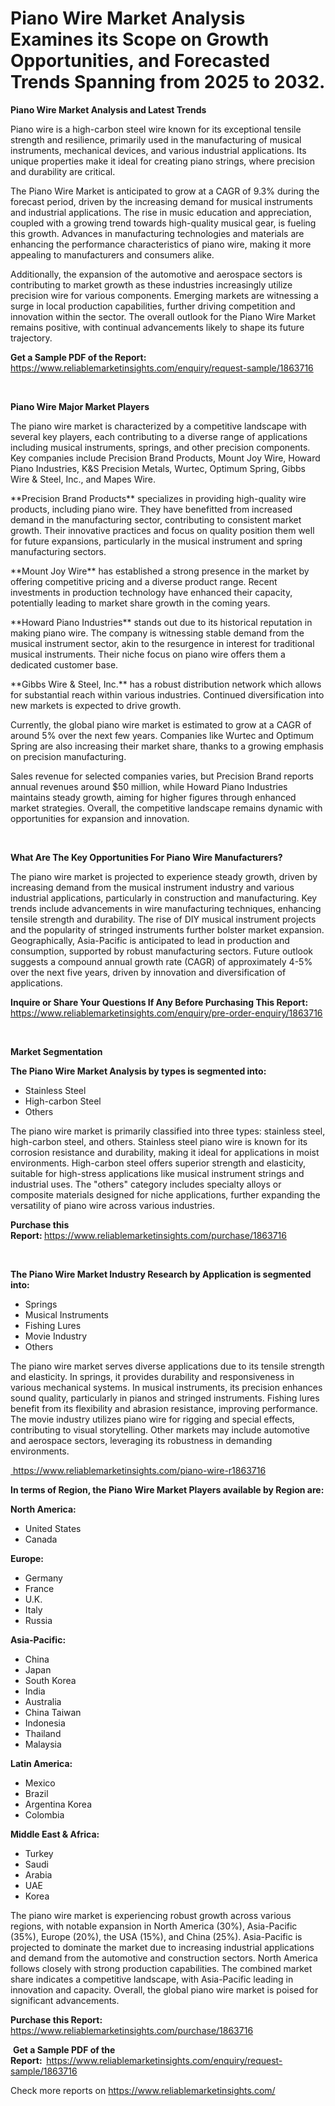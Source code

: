<p><h1>Piano Wire Market Analysis Examines its Scope on Growth Opportunities, and Forecasted Trends Spanning from 2025 to 2032.</h1></p><p><strong>Piano Wire Market Analysis and Latest Trends</strong></p>
<p><p>Piano wire is a high-carbon steel wire known for its exceptional tensile strength and resilience, primarily used in the manufacturing of musical instruments, mechanical devices, and various industrial applications. Its unique properties make it ideal for creating piano strings, where precision and durability are critical. </p><p>The Piano Wire Market is anticipated to grow at a CAGR of 9.3% during the forecast period, driven by the increasing demand for musical instruments and industrial applications. The rise in music education and appreciation, coupled with a growing trend towards high-quality musical gear, is fueling this growth. Advances in manufacturing technologies and materials are enhancing the performance characteristics of piano wire, making it more appealing to manufacturers and consumers alike. </p><p>Additionally, the expansion of the automotive and aerospace sectors is contributing to market growth as these industries increasingly utilize precision wire for various components. Emerging markets are witnessing a surge in local production capabilities, further driving competition and innovation within the sector. The overall outlook for the Piano Wire Market remains positive, with continual advancements likely to shape its future trajectory.</p></p>
<p><strong>Get a Sample PDF of the Report:&nbsp;</strong> <a href="https://www.reliablemarketinsights.com/enquiry/request-sample/1863716?utm_campaign=2182&utm_medium=2&utm_source=Github&utm_content=ia&utm_term=07022025&utm_id=piano-wire">https://www.reliablemarketinsights.com/enquiry/request-sample/1863716</a></p>
<p>&nbsp;</p>
<p><strong>Piano Wire Major Market Players</strong></p>
<p><p>The piano wire market is characterized by a competitive landscape with several key players, each contributing to a diverse range of applications including musical instruments, springs, and other precision components. Key companies include Precision Brand Products, Mount Joy Wire, Howard Piano Industries, K&S Precision Metals, Wurtec, Optimum Spring, Gibbs Wire & Steel, Inc., and Mapes Wire.</p><p>**Precision Brand Products** specializes in providing high-quality wire products, including piano wire. They have benefitted from increased demand in the manufacturing sector, contributing to consistent market growth. Their innovative practices and focus on quality position them well for future expansions, particularly in the musical instrument and spring manufacturing sectors.</p><p>**Mount Joy Wire** has established a strong presence in the market by offering competitive pricing and a diverse product range. Recent investments in production technology have enhanced their capacity, potentially leading to market share growth in the coming years.</p><p>**Howard Piano Industries** stands out due to its historical reputation in making piano wire. The company is witnessing stable demand from the musical instrument sector, akin to the resurgence in interest for traditional musical instruments. Their niche focus on piano wire offers them a dedicated customer base.</p><p>**Gibbs Wire & Steel, Inc.** has a robust distribution network which allows for substantial reach within various industries. Continued diversification into new markets is expected to drive growth.</p><p>Currently, the global piano wire market is estimated to grow at a CAGR of around 5% over the next few years. Companies like Wurtec and Optimum Spring are also increasing their market share, thanks to a growing emphasis on precision manufacturing.</p><p>Sales revenue for selected companies varies, but Precision Brand reports annual revenues around $50 million, while Howard Piano Industries maintains steady growth, aiming for higher figures through enhanced market strategies. Overall, the competitive landscape remains dynamic with opportunities for expansion and innovation.</p></p>
<p>&nbsp;</p>
<p><strong>What Are The Key Opportunities For Piano Wire Manufacturers?</strong></p>
<p><p>The piano wire market is projected to experience steady growth, driven by increasing demand from the musical instrument industry and various industrial applications, particularly in construction and manufacturing. Key trends include advancements in wire manufacturing techniques, enhancing tensile strength and durability. The rise of DIY musical instrument projects and the popularity of stringed instruments further bolster market expansion. Geographically, Asia-Pacific is anticipated to lead in production and consumption, supported by robust manufacturing sectors. Future outlook suggests a compound annual growth rate (CAGR) of approximately 4-5% over the next five years, driven by innovation and diversification of applications.</p></p>
<p><strong>Inquire or Share Your Questions If Any Before Purchasing This Report:</strong> <a href="https://www.reliablemarketinsights.com/enquiry/pre-order-enquiry/1863716?utm_campaign=2182&utm_medium=2&utm_source=Github&utm_content=ia&utm_term=07022025&utm_id=piano-wire">https://www.reliablemarketinsights.com/enquiry/pre-order-enquiry/1863716</a></p>
<p>&nbsp;</p>
<p><strong>Market Segmentation</strong></p>
<p><strong>The Piano Wire Market Analysis by types is segmented into:</strong></p>
<p><ul><li>Stainless Steel</li><li>High-carbon Steel</li><li>Others</li></ul></p>
<p><p>The piano wire market is primarily classified into three types: stainless steel, high-carbon steel, and others. Stainless steel piano wire is known for its corrosion resistance and durability, making it ideal for applications in moist environments. High-carbon steel offers superior strength and elasticity, suitable for high-stress applications like musical instrument strings and industrial uses. The "others" category includes specialty alloys or composite materials designed for niche applications, further expanding the versatility of piano wire across various industries.</p></p>
<p><strong>Purchase this Report:&nbsp;</strong><a href="https://www.reliablemarketinsights.com/purchase/1863716?utm_campaign=2182&utm_medium=2&utm_source=Github&utm_content=ia&utm_term=07022025&utm_id=piano-wire">https://www.reliablemarketinsights.com/purchase/1863716</a></p>
<p>&nbsp;</p>
<p><strong>The Piano Wire Market Industry Research by Application is segmented into:</strong></p>
<p><ul><li>Springs</li><li>Musical Instruments</li><li>Fishing Lures</li><li>Movie Industry</li><li>Others</li></ul></p>
<p><p>The piano wire market serves diverse applications due to its tensile strength and elasticity. In springs, it provides durability and responsiveness in various mechanical systems. In musical instruments, its precision enhances sound quality, particularly in pianos and stringed instruments. Fishing lures benefit from its flexibility and abrasion resistance, improving performance. The movie industry utilizes piano wire for rigging and special effects, contributing to visual storytelling. Other markets may include automotive and aerospace sectors, leveraging its robustness in demanding environments.</p></p>
<p><a href="https://www.reliablemarketinsights.com/piano-wire-r1863716?utm_campaign=2182&utm_medium=2&utm_source=Github&utm_content=ia&utm_term=07022025&utm_id=piano-wire">&nbsp;https://www.reliablemarketinsights.com/piano-wire-r1863716</a></p>
<p><strong>In terms of Region, the Piano Wire Market Players available by Region are:</strong></p>
<p>
    <p> <strong> North America: </strong>
        <ul>
            <li>United States</li>
            <li>Canada</li>
        </ul>
        </p> 
    <p> <strong> Europe: </strong>
        <ul>
            <li>Germany</li>
            <li>France</li>
            <li>U.K.</li>
            <li>Italy</li>
            <li>Russia</li>
        </ul>
        </p> 
    <p> <strong> Asia-Pacific: </strong>
        <ul>
            <li>China</li>
            <li>Japan</li>
            <li>South Korea</li>
            <li>India</li>
            <li>Australia</li>
            <li>China Taiwan</li>
            <li>Indonesia</li>
            <li>Thailand</li>
            <li>Malaysia</li>
        </ul>
        </p> 
    <p> <strong> Latin America: </strong>
        <ul>
            <li>Mexico</li>
            <li>Brazil</li>
            <li>Argentina Korea</li>
            <li>Colombia</li>
        </ul>
        </p> 
    <p> <strong> Middle East & Africa: </strong>
        <ul>
            <li>Turkey</li>
            <li>Saudi</li>
            <li>Arabia</li>
            <li>UAE</li>
            <li>Korea</li>
        </ul>
    </p>
    </p>
<p><p>The piano wire market is experiencing robust growth across various regions, with notable expansion in North America (30%), Asia-Pacific (35%), Europe (20%), the USA (15%), and China (25%). Asia-Pacific is projected to dominate the market due to increasing industrial applications and demand from the automotive and construction sectors. North America follows closely with strong production capabilities. The combined market share indicates a competitive landscape, with Asia-Pacific leading in innovation and capacity. Overall, the global piano wire market is poised for significant advancements.</p></p>
<p><strong>Purchase this Report: </strong><a href="https://www.reliablemarketinsights.com/purchase/1863716?utm_campaign=2182&utm_medium=2&utm_source=Github&utm_content=ia&utm_term=07022025&utm_id=piano-wire">https://www.reliablemarketinsights.com/purchase/1863716</a></p>
<p>&nbsp;<strong>Get a Sample PDF of the Report:&nbsp;&nbsp;</strong><a href="https://www.reliablemarketinsights.com/enquiry/request-sample/1863716?utm_campaign=2182&utm_medium=2&utm_source=Github&utm_content=ia&utm_term=07022025&utm_id=piano-wire">https://www.reliablemarketinsights.com/enquiry/request-sample/1863716</a></p>
<p><strong></strong></p>
<p>Check more reports on <a href="https://www.reliablemarketinsights.com/?utm_campaign=2182&utm_medium=2&utm_source=Github&utm_content=ia&utm_term=07022025&utm_id=piano-wire">https://www.reliablemarketinsights.com/</a></p>